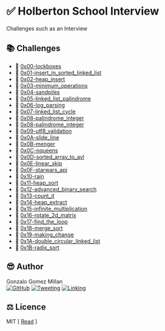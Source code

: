 # :white_check_mark: Holberton School Interview
Challenges such as an Interview

## :books: Challenges
- :bookmark_tabs: [0x00-lockboxes](0x00-lockboxes/.#readme)
- :bookmark_tabs: [0x01-insert_in_sorted_linked_list](0x01-insert_in_sorted_linked_list/.#readme)
- :bookmark_tabs: [0x02-heap_insert](0x02-heap_insert/.#readme)
- :bookmark_tabs: [0x03-minimum_operations](0x03-minimum_operations/.#readme)
- :bookmark_tabs: [0x04-sandpiles](0x04-sandpiles/.#readme)
- :bookmark_tabs: [0x05-linked_list_palindrome](0x05-linked_list_palindrome/.#readme)
- :bookmark_tabs: [0x06-log_parsing](0x06-log_parsing/.#readme)
- :bookmark_tabs: [0x07-linked_list_cycle](0x07-linked_list_cycle/.#readme)
- :bookmark_tabs: [0x08-palindrome_integer](0x08-palindrome_integer/.#readme)
- :bookmark_tabs: [0x08-palindrome_integer](0x08-palindrome_integer/.#readme)
- :bookmark_tabs: [0x09-utf8_validation](0x09-utf8_validation/.#readme)
- :bookmark_tabs: [0x0A-slide_line](0x0A-slide_line/.#readme)
- :bookmark_tabs: [0x0B-menger](0x0B-menger/.#readme)
- :bookmark_tabs: [0x0C-nqueens](0x0C-nqueens/.#readme)
- :bookmark_tabs: [0x0D-sorted_array_to_avl](0x0D-sorted_array_to_avl/.#readme)
- :bookmark_tabs: [0x0E-linear_skip](0x0E-linear_skip/.#readme)
- :bookmark_tabs: [0x0F-starwars_api](0x0F-starwars_api/.#readme)
- :bookmark_tabs: [0x10-rain](0x10-rain/.#readme)
- :bookmark_tabs: [0x11-heap_sort](0x11-heap_sort/.#readme)
- :bookmark_tabs: [0x12-advanced_binary_search](0x12-advanced_binary_search/.#readme)
- :bookmark_tabs: [0x13-count_it](0x13-count_it/.#readme)
- :bookmark_tabs: [0x14-heap_extract](0x14-heap_extract/.#readme)
- :bookmark_tabs: [0x15-infinite_multiplication](0x15-infinite_multiplication/.#readme)
- :bookmark_tabs: [0x16-rotate_2d_matrix](0x16-rotate_2d_matrix/.#readme)
- :bookmark_tabs: [0x17-find_the_loop](0x17-find_the_loop/.#readme)
- :bookmark_tabs: [0x18-merge_sort](0x18-merge_sort/.#readme)
- :bookmark_tabs: [0x19-making_change](0x19-making_change/.#readme)
- :bookmark_tabs: [0x1A-double_circular_linked_list](0x1A-double_circular_linked_list/.#readme)
- :bookmark_tabs: [0x1B-radix_sort](0x1B-radix_sort/.#readme)

## :sunglasses: Author
Gonzalo Gomez Millan  
[![GitHub](https://img.shields.io/badge/github-%23100000.svg?&style=for-the-badge&logo=github&logoColor=white)](https://github.com/gogomillan)
[![Tweeting](https://img.shields.io/badge/twitter-%231DA1F2.svg?&style=for-the-badge&logo=twitter&logoColor=white)](https://twitter.com/gogomillan)
[![Linking](https://img.shields.io/badge/linkedin-%230077B5.svg?&style=for-the-badge&logo=linkedin&logoColor=white)](https://linkedin.com/in/gogomillan)

## :balance_scale: Licence
MIT 
\[ [Read](LICENSE) \]
